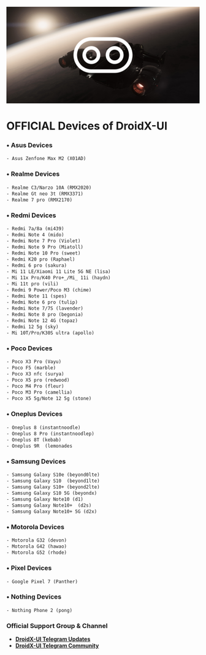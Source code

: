 <p align="center">
  <img src="https://raw.githubusercontent.com/DroidX-UI-Devices/Official_Devices/14/banners/latest.png" />
</p>

# OFFICIAL Devices of DroidX-UI

<!--START_SECTION:devices-->
### • Asus Devices
```
- Asus Zenfone Max M2 (X01AD)
```

### • Realme Devices
```
- Realme C3/Narzo 10A (RMX2020)
- Realme Gt neo 3t (RMX3371)
- Realme 7 pro (RMX2170)
```

### • Redmi Devices
```
- Redmi 7a/8a (mi439)
- Redmi Note 4 (mido)
- Redmi Note 7 Pro (Violet)
- Redmi Note 9 Pro (Miatoll)
- Redmi Note 10 Pro (sweet)
- Redmi K20 pro (Raphael)
- Redmi 6 pro (sakura)
- Mi 11 LE/Xiaomi 11 Lite 5G NE (lisa)
- Mi 11x Pro/K40 Pro+_/Mi_ 11i (haydn)
- Mi 11t pro (vili)
- Redmi 9 Power/Poco M3 (chime)
- Redmi Note 11 (spes)
- Redmi Note 6 pro (tulip) 
- Redmi Note 7/7S (lavender) 
- Redmi Note 8 pro (begonia)
- Redmi Note 12 4G (topaz)
- Redmi 12 5g (sky)
- Mi 10T/Pro/K30S ultra (apollo)
```

### • Poco Devices
```
- Poco X3 Pro (Vayu)
- Poco F5 (marble)
- Poco X3 nfc (surya)
- Poco X5 pro (redwood)
- Poco M4 Pro (fleur)
- Poco M3 Pro (camellia)
- Poco X5 5g/Note 12 5g (stone)
```

### • Oneplus Devices
```
- Oneplus 8 (instantnoodle)
- Oneplus 8 Pro (instantnoodlep)
- Oneplus 8T (kebab)
- Oneplus 9R  (lemonades
```

### • Samsung Devices
```
- Samsung Galaxy S10e (beyond0lte)
- Samsung Galaxy S10  (beyond1lte)
- Samsung Galaxy S10+ (beyond2lte)
- Samsung Galaxy S10 5G (beyondx)
- Samsung Galaxy Note10 (d1)
- Samsung Galaxy Note10+  (d2s)
- Samsung Galaxy Note10+ 5G (d2x)
```

### • Motorola Devices
```
- Motorola G32 (devon)
- Motorola G42 (hawao)
- Motorola G52 (rhode)
```

### • Pixel Devices
```
- Google Pixel 7 (Panther)
```


### • Nothing Devices
```
- Nothing Phone 2 (pong)
```

### Official Support Group & Channel
 * [**DroidX-UI Telegram Updates**](https://t.me/DroidXUI_announcements)
 * [**DroidX-UI Telegram Community**](https://t.me/DroidXUI_chats)
